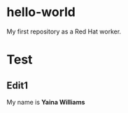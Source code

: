# hello-world
My first repository as a Red Hat worker.
# Test
## Edit1
My name is **Yaina Williams**
